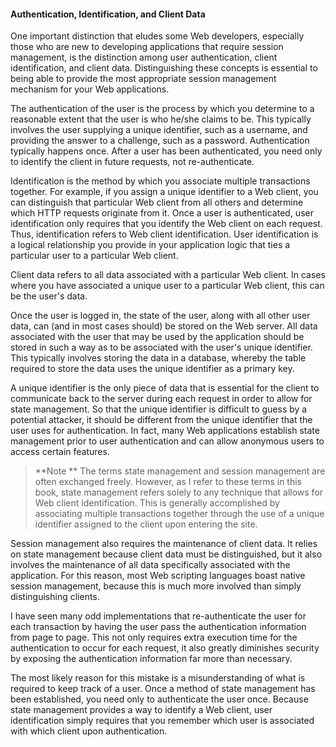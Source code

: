 #### Authentication, Identification, and Client Data

One important distinction that eludes some Web developers, especially those who are new to developing applications that require session management, is the distinction among user authentication, client identification, and client data. Distinguishing these concepts is essential to being able to provide the most appropriate session management mechanism for your Web applications.

The authentication of the user is the process by which you determine to a reasonable extent that the user is who he/she claims to be. This typically involves the user supplying a unique identifier, such as a username, and providing the answer to a challenge, such as a password. Authentication typically happens once. After a user has been authenticated, you need only to identify the client in future requests, not re-authenticate.

Identification is the method by which you associate multiple transactions together. For example, if you assign a unique identifier to a Web client, you can distinguish that particular Web client from all others and determine which HTTP requests originate from it. Once a user is authenticated, user identification only requires that you identify the Web client on each request. Thus, identification refers to Web client identification. User identification is a logical relationship you provide in your application logic that ties a particular user to a particular Web client.

Client data refers to all data associated with a particular Web client. In cases where you have associated a unique user to a particular Web client, this can be the user's data.

Once the user is logged in, the state of the user, along with all other user data, can (and in most cases should) be stored on the Web server. All data associated with the user that may be used by the application should be stored in such a way as to be associated with the user's unique identifier. This typically involves storing the data in a database, whereby the table required to store the data uses the unique identifier as a primary key.

A unique identifier is the only piece of data that is essential for the client to communicate back to the server during each request in order to allow for state management. So that the unique identifier is difficult to guess by a potential attacker, it should be different from the unique identifier that the user uses for authentication. In fact, many Web applications establish state management prior to user authentication and can allow anonymous users to access certain features.

>**Note
**
The terms state management and session management are often exchanged freely. However, as I refer to these terms in this book, state management refers solely to any technique that allows for Web client identification. This is generally accomplished by associating multiple transactions together through the use of a unique identifier assigned to the client upon entering the site.

Session management also requires the maintenance of client data. It relies on state management because client data must be distinguished, but it also involves the maintenance of all data specifically associated with the application. For this reason, most Web scripting languages boast native session management, because this is much more involved than simply distinguishing clients.


I have seen many odd implementations that re-authenticate the user for each transaction by having the user pass the authentication information from page to page. This not only requires extra execution time for the authentication to occur for each request, it also greatly diminishes security by exposing the authentication information far more than necessary.

The most likely reason for this mistake is a misunderstanding of what is required to keep track of a user. Once a method of state management has been established, you need only to authenticate the user once. Because state management provides a way to identify a Web client, user identification simply requires that you remember which user is associated with which client upon authentication.

